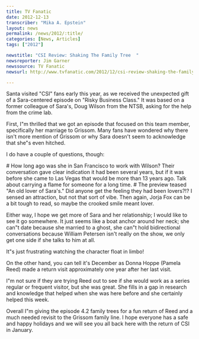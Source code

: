```yaml
---
title: TV Fanatic
date: 2012-12-13
transcriber: "Mika A. Epstein"
layout: news
permalink: /news/2012/:title/
categories: [News, Articles]
tags: ["2012"]

newstitle: "CSI Review: Shaking The Family Tree  "
newsreporter: Jim Garner
newssource: TV Fanatic
newsurl: http://www.tvfanatic.com/2012/12/csi-review-shaking-the-family-tree/

---
```



Santa visited "CSI" fans early this year, as we received the unexpected gift of a Sara-centered episode on "Risky Business Class." It was based on a former colleague of Sara's, Doug Wilson from the NTSB, asking for the help from the crime lab.

First, I"m thrilled that we got an episode that focused on this team member, specifically her marriage to Grissom. Many fans have wondered why there isn't more mention of Grissom or why Sara doesn't seem to acknowledge that she"s even hitched.

I do have a couple of questions, though:

\# How long ago was she in San Francisco to work with Wilson? Their conversation gave clear indication it had been several years, but if it was before she came to Las Vegas that would be more than 13 years ago. Talk about carrying a flame for someone for a long time.
\# The preview teased "An old lover of Sara's." Did anyone get the feeling they had been lovers?!? I sensed an attraction, but not that sort of vibe. Then again, Jorja Fox can be a bit tough to read, so maybe the crooked smile meant lover.

Either way, I hope we get more of Sara and her relationship; I would like to see it go somewhere. It just seems like a boat anchor around her neck; she can"t date because she married to a ghost, she can"t hold bidirectional conversations because William Petersen isn't really on the show, we only get one side if she talks to him at all.

It"s just frustrating watching the character float in limbo!

On the other hand, you can tell it's December as Donna Hoppe (Pamela Reed) made a return visit approximately one year after her last visit.

I"m not sure if they are trying Reed out to see if she would work as a series regular or frequent visitor, but she was great. She fills in a gap in research and knowledge that helped when she was here before and she certainly helped this week.

Overall I"m giving the episode 4.2 family trees for a fun return of Reed and a much needed revisit to the Grissom family line. I hope everyone has a safe and happy holidays and we will see you all back here with the return of CSI in January.
